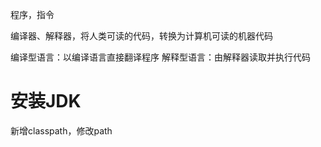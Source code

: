 程序，指令

编译器、解释器，将人类可读的代码，转换为计算机可读的机器代码

编译型语言：以编译语言直接翻译程序
解释型语言：由解释器读取并执行代码

# 安装JDK
新增classpath，修改path


